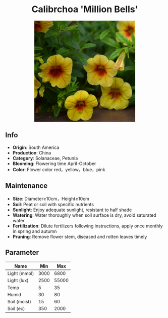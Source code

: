 <h1 align='center'>Calibrchoa 'Million Bells'</h1>
<p align="center">
    <img 
        align='center'
        width='320'
        src="../images/calibrchoa million bells.png" 
        alt='Calibrchoa 'Million Bells'' />
</p>

## Info

 - **Origin**: South America
 - **Production**: China
 - **Category**: Solanaceae, Petunia
 - **Blooming**: Flowering time April-October
 - **Color**: Flower color red，yellow，blue，pink

## Maintenance

 - **Size**: Diameter≥10cm，Height≥10cm
 - **Soil**: Peat or soil with specific nutrients
 - **Sunlight**: Enjoy adequate sunlight, resistant to half shade
 - **Watering**: Water thoroughly when soil surface is dry, avoid saturated water
 - **Fertilization**: Dilute fertilizers following instructions, apply once monthly in spring and autumn
 - **Pruning**: Remove flower stem, diseased and rotten leaves timely

## Parameter

| Name         | Min  | Max   |
|--------------|------|-------|
| Light (mmol) | 3000 | 6800  |
| Light (lux)  | 2500 | 55000 |
| Temp         | 5    | 35    |
| Humid        | 30   | 80    |
| Soil (moist) | 15   | 60    |
| Soil (ec)    | 350  | 2000  |